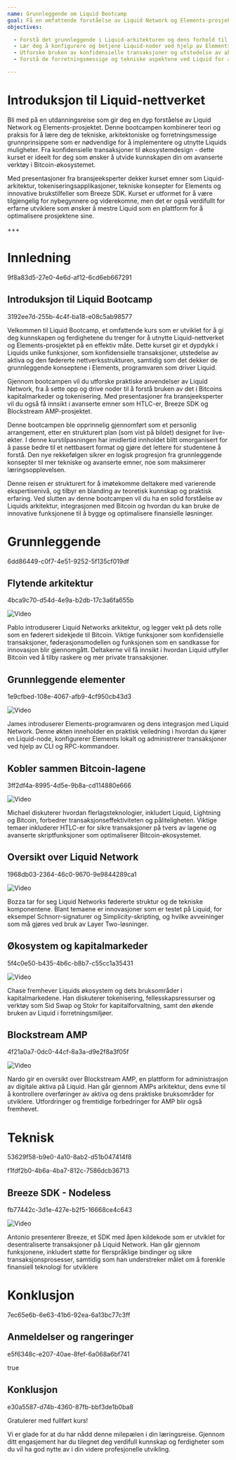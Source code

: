 ```yaml
---
name: Grunnleggende om Liquid Bootcamp
goal: Få en omfattende forståelse av Liquid Network og Elements-prosjektet, og lær hvordan du kan implementere avanserte løsninger innen konfidensielle transaksjoner, tokenisering og desentralisert nettverksarkitektur.
objectives: 

  - Forstå det grunnleggende i Liquid-arkitekturen og dens forhold til Bitcoin.
  - Lær deg å konfigurere og betjene Liquid-noder ved hjelp av Elements-programvaren.
  - Utforske bruken av konfidensielle transaksjoner og utstedelse av aktiva på Liquid Network.
  - Forstå de forretningsmessige og tekniske aspektene ved Liquid for anvendelser i kapitalmarkedene.

---
```

# Introduksjon til Liquid-nettverket

Bli med på en utdanningsreise som gir deg en dyp forståelse av Liquid Network og Elements-prosjektet. Denne bootcampen kombinerer teori og praksis for å lære deg de tekniske, arkitektoniske og forretningsmessige grunnprinsippene som er nødvendige for å implementere og utnytte Liquids muligheter. Fra konfidensielle transaksjoner til økosystemdesign - dette kurset er ideelt for deg som ønsker å utvide kunnskapen din om avanserte verktøy i Bitcoin-økosystemet.

Med presentasjoner fra bransjeeksperter dekker kurset emner som Liquid-arkitektur, tokeniseringsapplikasjoner, tekniske konsepter for Elements og innovative brukstilfeller som Breeze SDK. Kurset er utformet for å være tilgjengelig for nybegynnere og viderekomne, men det er også verdifullt for erfarne utviklere som ønsker å mestre Liquid som en plattform for å optimalisere prosjektene sine.

+++
# Innledning

<partId>9f8a83d5-27e0-4e6d-af12-6cd6eb667291</partId>

## Introduksjon til Liquid Bootcamp

<chapterId>3192ee7d-255b-4c4f-ba18-e08c5ab98577</chapterId>

Velkommen til Liquid Bootcamp, et omfattende kurs som er utviklet for å gi deg kunnskapen og ferdighetene du trenger for å utnytte Liquid-nettverket og Elements-prosjektet på en effektiv måte. Dette kurset gir et dypdykk i Liquids unike funksjoner, som konfidensielle transaksjoner, utstedelse av aktiva og den fødererte nettverksstrukturen, samtidig som det dekker de grunnleggende konseptene i Elements, programvaren som driver Liquid.

Gjennom bootcampen vil du utforske praktiske anvendelser av Liquid Network, fra å sette opp og drive noder til å forstå bruken av det i Bitcoins kapitalmarkeder og tokenisering. Med presentasjoner fra bransjeeksperter vil du også få innsikt i avanserte emner som HTLC-er, Breeze SDK og Blockstream AMP-prosjektet.

Denne bootcampen ble opprinnelig gjennomført som et personlig arrangement, etter en strukturert plan (som vist på bildet) designet for live-økter. I denne kurstilpasningen har imidlertid innholdet blitt omorganisert for å passe bedre til et nettbasert format og gjøre det lettere for studentene å forstå. Den nye rekkefølgen sikrer en logisk progresjon fra grunnleggende konsepter til mer tekniske og avanserte emner, noe som maksimerer læringsopplevelsen.

Denne reisen er strukturert for å imøtekomme deltakere med varierende ekspertisenivå, og tilbyr en blanding av teoretisk kunnskap og praktisk erfaring. Ved slutten av denne bootcampen vil du ha en solid forståelse av Liquids arkitektur, integrasjonen med Bitcoin og hvordan du kan bruke de innovative funksjonene til å bygge og optimalisere finansielle løsninger.

# Grunnleggende

<partId>6dd86449-c0f7-4e51-9252-5f135cf019df</partId>

## Flytende arkitektur

<chapterId>4bca9c70-d54d-4e9a-b2db-17c3a6fa655b</chapterId>

![Video](https://youtu.be/QCyWXVWkcAM)

Pablo introduserer Liquid Networks arkitektur, og legger vekt på dets rolle som en føderert sidekjede til Bitcoin. Viktige funksjoner som konfidensielle transaksjoner, føderasjonsmodellen og funksjonen som en sandkasse for innovasjon blir gjennomgått. Deltakerne vil få innsikt i hvordan Liquid utfyller Bitcoin ved å tilby raskere og mer private transaksjoner.

## Grunnleggende elementer

<chapterId>1e9cfbed-108e-4067-afb9-4cf950cb43d3</chapterId>

![Video](https://youtu.be/9Yu0dPAJSek)

James introduserer Elements-programvaren og dens integrasjon med Liquid Network. Denne økten inneholder en praktisk veiledning i hvordan du kjører en Liquid-node, konfigurerer Elements lokalt og administrerer transaksjoner ved hjelp av CLI og RPC-kommandoer.

## Kobler sammen Bitcoin-lagene

<chapterId>3ff2df4a-8995-4d5e-9b8a-cd114880e666</chapterId>

![Video](https://youtu.be/zFvv0bn4ZWY)

Michael diskuterer hvordan flerlagsteknologier, inkludert Liquid, Lightning og Bitcoin, forbedrer transaksjonseffektiviteten og påliteligheten. Viktige temaer inkluderer HTLC-er for sikre transaksjoner på tvers av lagene og avanserte skriptfunksjoner som optimaliserer Bitcoin-økosystemet.

## Oversikt over Liquid Network

<chapterId>1968db03-2364-46c0-9670-9e9844289ca1</chapterId>

![Video](https://youtu.be/6wNeHQBlhA4)

Bozza tar for seg Liquid Networks fødererte struktur og de tekniske komponentene. Blant temaene er innovasjoner som er testet på Liquid, for eksempel Schnorr-signaturer og Simplicity-skripting, og hvilke avveininger som må gjøres ved bruk av Layer Two-løsninger.

## Økosystem og kapitalmarkeder

<chapterId>5f4c0e50-b435-4b6c-b8b7-c55cc1a35431</chapterId>

![Video](https://youtu.be/IAdOxZyx7-Y)

Chase fremhever Liquids økosystem og dets bruksområder i kapitalmarkedene. Han diskuterer tokenisering, fellesskapsressurser og verktøy som Sid Swap og Stokr for kapitalforvaltning, samt den økende bruken av Liquid i forretningsmiljøer.

## Blockstream AMP

<chapterId>4f21a0a7-0dc0-44cf-8a3a-d9e2f8a3f05f</chapterId>

![Video](https://youtu.be/AnMiD9amSUg)

Nardo gir en oversikt over Blockstream AMP, en plattform for administrasjon av digitale aktiva på Liquid. Han går gjennom AMPs arkitektur, dens evne til å kontrollere overføringer av aktiva og dens praktiske bruksområder for utviklere. Utfordringer og fremtidige forbedringer for AMP blir også fremhevet.

# Teknisk

<partId>53629f58-b9e0-4a10-8ab2-d51b047414f8</partId>

<chapterId>f1fdf2b0-4b6a-4ba7-812c-7586dcb36713</chapterId>

## Breeze SDK - Nodeless

<chapterId>fb77442c-3d1e-427e-b2f5-16668ce4c643</chapterId>

![Video](https://youtu.be/ucc3a-udbgo)

Antonio presenterer Breeze, et SDK med åpen kildekode som er utviklet for desentraliserte transaksjoner på Liquid Network. Han går gjennom funksjonene, inkludert støtte for flerspråklige bindinger og sikre transaksjonsprosesser, samtidig som han understreker målet om å forenkle finansiell teknologi for utviklere

# Konklusjon

<partId>7ec65e6b-6e63-41b6-92ea-6a13bc77c3ff</partId>

## Anmeldelser og rangeringer

<chapterId>e5f6348c-e207-40ae-8fef-6a068a6bf741</chapterId>

<isCourseReview>true</isCourseReview>

## Konklusjon

<chapterId>e30a5587-d74b-4360-87fb-bbf3de1b0ba8</chapterId>

Gratulerer med fullført kurs!

Vi er glade for at du har nådd denne milepælen i din læringsreise. Gjennom ditt engasjement har du tilegnet deg verdifull kunnskap og ferdigheter som du vil ha god nytte av i din videre profesjonelle utvikling.